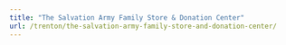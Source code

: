 ```yaml
---
title: "The Salvation Army Family Store & Donation Center"
url: /trenton/the-salvation-army-family-store-and-donation-center/
---
```

